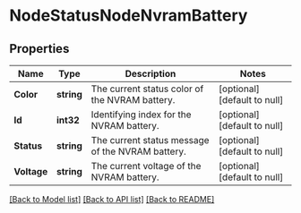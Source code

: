 # NodeStatusNodeNvramBattery

## Properties
Name | Type | Description | Notes
------------ | ------------- | ------------- | -------------
**Color** | **string** | The current status color of the NVRAM battery. | [optional] [default to null]
**Id** | **int32** | Identifying index for the NVRAM battery. | [optional] [default to null]
**Status** | **string** | The current status message of the NVRAM battery. | [optional] [default to null]
**Voltage** | **string** | The current voltage of the NVRAM battery. | [optional] [default to null]

[[Back to Model list]](../README.md#documentation-for-models) [[Back to API list]](../README.md#documentation-for-api-endpoints) [[Back to README]](../README.md)


